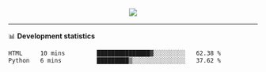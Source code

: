 <h3 align="center">
  <a href="https://github.com/hwalker928">
      <img src="https://github-profile-trophy.vercel.app/?username=hwalker928&no-bg=true&no-frame=true">
  </a>
</h3>


<hr>

📊 **Development statistics**

<!--START_SECTION:waka-->

```txt
HTML     10 mins         ███████████████▓░░░░░░░░░   62.38 %
Python   6 mins          █████████▒░░░░░░░░░░░░░░░   37.62 %
```

<!--END_SECTION:waka-->
